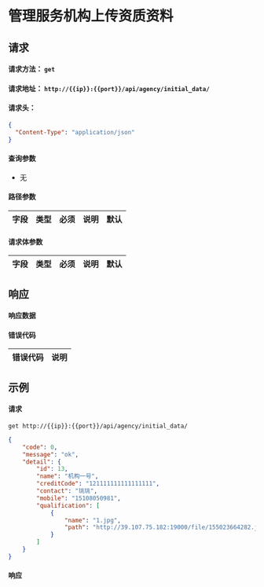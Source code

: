 # 管理服务机构上传资质资料

## 请求

#### 请求方法： `get`

#### 请求地址： `http://{{ip}}:{{port}}/api/agency/initial_data/`

#### 请求头：

```json
{
  "Content-Type": "application/json"
}
```

#### 查询参数

* 无

#### 路径参数

| 字段               | 类型   | 必须 | 说明                           | 默认 |
| ------------------ | ------ | ---- | ------------------------------ | ---- |


#### 请求体参数

| 字段               | 类型   | 必须 | 说明                           | 默认 |
| ------------------ | ------ | ---- | ------------------------------ | ---- |




## 响应

#### 响应数据

#### 错误代码

| 错误代码 | 说明             |
| -------- | ---------------- |


## 示例

#### 请求

`get http://{{ip}}:{{port}}/api/agency/initial_data/`
```json
{
	"code": 0,
	"message": "ok",
	"detail": {
		"id": 13,
		"name": "机构一号",
		"creditCode": "121111111111111111",
		"contact": "珧珧",
		"mobile": "15108050981",
		"qualification": [
			{
				"name": "1.jpg",
				"path": "http://39.107.75.182:19000/file/155023664282.jpg"
			}
		]
	}
}
```

#### 响应

```json

```

